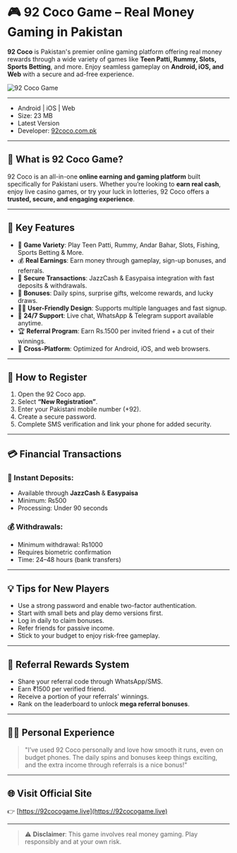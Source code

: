 # 🎮 92 Coco Game – Real Money Gaming in Pakistan

**92 Coco** is Pakistan's premier online gaming platform offering real money rewards through a wide variety of games like **Teen Patti, Rummy, Slots, Sports Betting**, and more. Enjoy seamless gameplay on **Android, iOS, and Web** with a secure and ad-free experience.

![92 Coco Game](https://www.92cocogame.live/_next/image?url=%2F_next%2Fstatic%2Fmedia%2F92coco.e0036f92.png&w=1920&q=75)

---

- Android | iOS | Web
- Size: 23 MB
- Latest Version
- Developer: [92coco.com.pk](https://92coco.com)

---

## 🌟 What is 92 Coco Game?

92 Coco is an all-in-one **online earning and gaming platform** built specifically for Pakistani users. Whether you’re looking to **earn real cash**, enjoy live casino games, or try your luck in lotteries, 92 Coco offers a **trusted, secure, and engaging experience**.

---

## 🔑 Key Features

- 🎲 **Game Variety**: Play Teen Patti, Rummy, Andar Bahar, Slots, Fishing, Sports Betting & More.
- 💰 **Real Earnings**: Earn money through gameplay, sign-up bonuses, and referrals.
- 🔐 **Secure Transactions**: JazzCash & Easypaisa integration with fast deposits & withdrawals.
- 🎁 **Bonuses**: Daily spins, surprise gifts, welcome rewards, and lucky draws.
- 🧑‍💻 **User-Friendly Design**: Supports multiple languages and fast signup.
- 💬 **24/7 Support**: Live chat, WhatsApp & Telegram support available anytime.
- 🏆 **Referral Program**: Earn Rs.1500 per invited friend + a cut of their winnings.
- 📱 **Cross-Platform**: Optimized for Android, iOS, and web browsers.

---

## 🧾 How to Register

1. Open the 92 Coco app.
2. Select **“New Registration”**.
3. Enter your Pakistani mobile number (+92).
4. Create a secure password.
5. Complete SMS verification and link your phone for added security.

---

## 💳 Financial Transactions

### 💸 Instant Deposits:

- Available through **JazzCash** & **Easypaisa**
- Minimum: ₨500
- Processing: Under 90 seconds

### 💰 Withdrawals:

- Minimum withdrawal: ₨1000
- Requires biometric confirmation
- Time: 24–48 hours (bank transfers)

---

## 💡 Tips for New Players

- Use a strong password and enable two-factor authentication.
- Start with small bets and play demo versions first.
- Log in daily to claim bonuses.
- Refer friends for passive income.
- Stick to your budget to enjoy risk-free gameplay.

---

## 👥 Referral Rewards System

- Share your referral code through WhatsApp/SMS.
- Earn ₹1500 per verified friend.
- Receive a portion of your referrals' winnings.
- Rank on the leaderboard to unlock **mega referral bonuses**.

---

## 🧑‍💻 Personal Experience

> "I’ve used 92 Coco personally and love how smooth it runs, even on budget phones. The daily spins and bonuses keep things exciting, and the extra income through referrals is a nice bonus!"

---

## 🌐 Visit Official Site

👉 [https://92cocogame.live](https://92cocogame.live)

---

> ⚠️ **Disclaimer**: This game involves real money gaming. Play responsibly and at your own risk.

